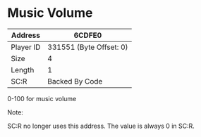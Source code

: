 #  Music Volume
Address   | 6CDFE0
----------|-------------
Player ID | 331551 (Byte Offset: 0)
Size 	  | 4
Length 	  | 1
SC:R      | Backed By Code

0-100 for music volume
Note:
SC:R no longer uses this address. The value is always 0 in SC:R.
